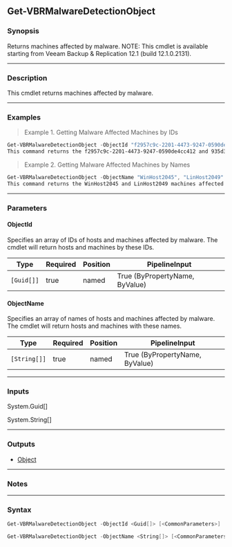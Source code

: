 Get-VBRMalwareDetectionObject
-----------------------------

### Synopsis
Returns machines affected by malware.
NOTE: This cmdlet is available starting from Veeam Backup & Replication 12.1 (build 12.1.0.2131).

---

### Description

This cmdlet returns machines affected by malware.

---

### Examples
> Example 1. Getting Malware Affected Machines by IDs

```PowerShell
Get-VBRMalwareDetectionObject -ObjectId "f2957c9c-2201-4473-9247-0590de4cc412", "935d3e38-d444-4ef4-abae-d43f2f8b4ba1"
This command returns the f2957c9c-2201-4473-9247-0590de4cc412 and 935d3e38-d444-4ef4-abae-d43f2f8b4ba1 machines affected by malware.
```
> Example 2. Getting Malware Affected Machines by Names

```PowerShell
Get-VBRMalwareDetectionObject -ObjectName "WinHost2045", "LinHost2049"
This command returns the WinHost2045 and LinHost2049 machines affected by malware.
```

---

### Parameters
#### **ObjectId**
Specifies an array of IDs of hosts and machines affected by malware. The cmdlet will return hosts and machines by these IDs.

|Type      |Required|Position|PipelineInput                 |
|----------|--------|--------|------------------------------|
|`[Guid[]]`|true    |named   |True (ByPropertyName, ByValue)|

#### **ObjectName**
Specifies an array of names of hosts and machines affected by malware. The cmdlet will return hosts and machines with these names.

|Type        |Required|Position|PipelineInput                 |
|------------|--------|--------|------------------------------|
|`[String[]]`|true    |named   |True (ByPropertyName, ByValue)|

---

### Inputs
System.Guid[]

System.String[]

---

### Outputs
* [Object](https://learn.microsoft.com/en-us/dotnet/api/System.Object)

---

### Notes

---

### Syntax
```PowerShell
Get-VBRMalwareDetectionObject -ObjectId <Guid[]> [<CommonParameters>]
```
```PowerShell
Get-VBRMalwareDetectionObject -ObjectName <String[]> [<CommonParameters>]
```
